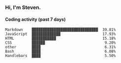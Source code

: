 ### Hi, I'm Steven.

#### Coding activity (past 7 days)
```
Markdown    ▓▓▓▓▓▓▓▓▓▓▓▓▓▓▓▓▓▓▓▓▓▓▓▓▓▓▓▓▓▓  39.81%
JavaScript  ▓▓▓▓▓▓▓▓▓▓▓▓▓                   17.93%
HTML        ▓▓▓▓▓▓▓▓▓▓▓                     15.18%
CSS         ▓▓▓▓▓▓                           9.20%
other       ▓▓▓▓                             6.31%
Bash        ▓▓▓▓                             6.08%
Handlebars  ▓▓▓▓                             5.50%
```
